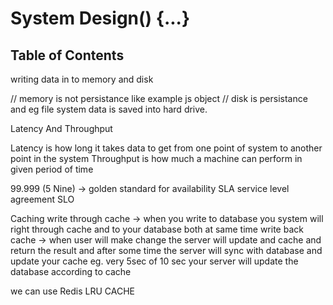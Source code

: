# System Design() {...}

## Table of Contents

writing data in to memory and disk

// memory is not persistance like example js object
// disk is persistance and eg file system data is saved into hard drive.

Latency And Throughput

Latency is how long it takes data to get from one point of system to another point in the system
Throughput is how much a machine can perform in given period of time

99.999 (5 Nine) -> golden standard for availability
SLA service level agreement
SLO

Caching
write through cache -> when you write to database you system will right through cache and to your database both at same time
write back cache -> when user will make change the server will update and cache and return the result and after some time the server will sync with database and update your cache eg. very 5sec of 10 sec your server will update the database according to cache

we can use Redis
LRU CACHE
